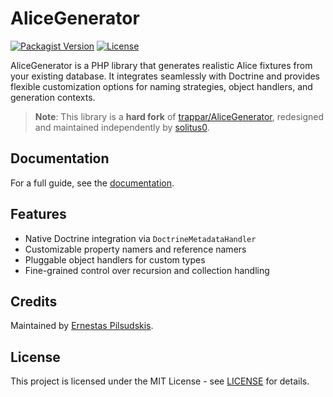 # AliceGenerator

[![Packagist Version](https://img.shields.io/packagist/v/solitus0/alice-generator.svg)](https://packagist.org/packages/solitus0/alice-generator) [![License](https://img.shields.io/github/license/solitus0/AliceGenerator.svg?style=flat-square)](LICENSE)

AliceGenerator is a PHP library that generates realistic Alice fixtures from your existing database.
It integrates seamlessly with Doctrine and provides flexible customization options for naming strategies,
object handlers, and generation contexts.

> **Note**: This library is a **hard fork** of [trappar/AliceGenerator](https://github.com/trappar/AliceGenerator),
redesigned and maintained independently by [solitus0](https://github.com/solitus0).

## Documentation

For a full guide, see the [documentation](docs/index.md).

## Features

- Native Doctrine integration via `DoctrineMetadataHandler`
- Customizable property namers and reference namers
- Pluggable object handlers for custom types
- Fine-grained control over recursion and collection handling

## Credits

Maintained by [Ernestas Pilsudskis](https://github.com/solitus0).

## License

This project is licensed under the MIT License - see [LICENSE](LICENSE) for details.